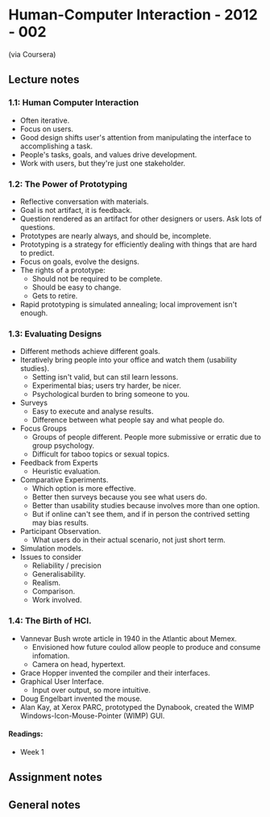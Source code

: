 # Human-Computer Interaction - 2012 - 002

(via Coursera)

## Lecture notes

### 1.1: Human Computer Interaction

-	Often iterative.
-	Focus on users.
-	Good design shifts user's attention from manipulating the interface to accomplishing a task.
-	People's tasks, goals, and values drive development.
-	Work with users, but they're just one stakeholder.

### 1.2: The Power of Prototyping

-	Reflective conversation with materials.
-	Goal is not artifact, it is feedback.
-	Question rendered as an artifact for other designers or users. Ask lots of questions.
-	Prototypes are nearly always, and should be, incomplete.
-	Prototyping is a strategy for efficiently dealing with things that are hard to predict.
-	Focus on goals, evolve the designs.
-	The rights of a prototype:
	-	Should not be required to be complete.
	-	Should be easy to change.
	-	Gets to retire.
-	Rapid prototyping is simulated annealing; local improvement isn't enough.

### 1.3: Evaluating Designs

-	Different methods achieve different goals.
-	Iteratively bring people into your office and watch them (usability studies).
	-	Setting isn't valid, but can stil learn lessons.
	-	Experimental bias; users try harder, be nicer.
	-	Psychological burden to bring someone to you.
-	Surveys
	-	Easy to execute and analyse results.
	-	Difference between what people say and what people do.
-	Focus Groups
	-	Groups of people different. People more submissive or erratic due to group psychology.
	-	Difficult for taboo topics or sexual topics.
-	Feedback from Experts
	-	Heuristic evaluation.
-	Comparative Experiments.
	-	Which option is more effective.
	-	Better then surveys because you see what users do.
	-	Better than usability studies because involves more than one option.
	-	But if online can't see them, and if in person the contrived setting may bias results.
-	Participant Observation.
	-	What users do in their actual scenario, not just short term.
-	Simulation models.
-	Issues to consider
	-	Reliability / precision
	-	Generalisability.
	-	Realism.
	-	Comparison.
	-	Work involved.

### 1.4: The Birth of HCI.

-	Vannevar Bush wrote article in 1940 in the Atlantic about Memex.
	-	Envisioned how future coulod allow people to produce and consume infomation.
	-	Camera on head, hypertext.
-	Grace Hopper invented the compiler and their interfaces.
-	Graphical User Interface.
	-	Input over output, so more intuitive.
-	Doug Engelbart invented the mouse.
-	Alan Kay, at Xerox PARC, prototyped the Dynabook, created the WIMP Windows-Icon-Mouse-Pointer (WIMP) GUI.

#### Readings:

-	Week 1
	

## Assignment notes

## General notes